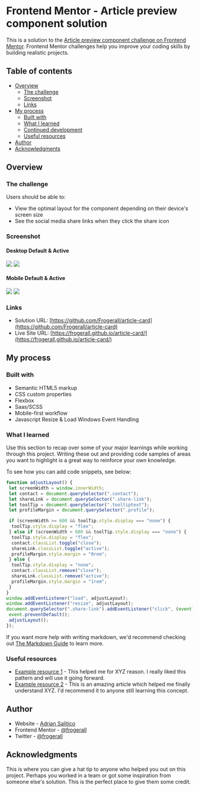 # Frontend Mentor - Article preview component solution

This is a solution to the [Article preview component challenge on Frontend Mentor](https://www.frontendmentor.io/challenges/article-preview-component-dYBN_pYFT). Frontend Mentor challenges help you improve your coding skills by building realistic projects.

## Table of contents

- [Overview](#overview)
  - [The challenge](#the-challenge)
  - [Screenshot](#screenshot)
  - [Links](#links)
- [My process](#my-process)
  - [Built with](#built-with)
  - [What I learned](#what-i-learned)
  - [Continued development](#continued-development)
  - [Useful resources](#useful-resources)
- [Author](#author)
- [Acknowledgments](#acknowledgments)

## Overview

### The challenge

Users should be able to:

- View the optimal layout for the component depending on their device's screen size
- See the social media share links when they click the share icon

### Screenshot

#### Desktop Default & Active

![](images/desktop-default.jpeg)
![](images/desktop-active.jpeg)

#### Mobile Default & Active

![](images/mobile-default.jpeg)
![](images/mobile-active.jpeg)

### Links

- Solution URL: [https://github.com/Frogerall/article-card](https://github.com/Frogerall/article-card)
- Live Site URL: [https://frogerall.github.io/article-card/](https://frogerall.github.io/article-card/)

## My process

### Built with

- Semantic HTML5 markup
- CSS custom properties
- Flexbox
- Saas/SCSS
- Mobile-first workflow
- Javascript Resize & Load Windows Event Handling

### What I learned

Use this section to recap over some of your major learnings while working through this project. Writing these out and providing code samples of areas you want to highlight is a great way to reinforce your own knowledge.

To see how you can add code snippets, see below:

```js
function adjustLayout() {
 let screenWidth = window.innerWidth;
 let contact = document.querySelector(".contact");
 let shareLink = document.querySelector(".share-link");
 let toolTip = document.querySelector(".tooltiptext");
 let profileMargin = document.querySelector(".profile");

 if (screenWidth >= 600 && toolTip.style.display === "none") {
  toolTip.style.display = "flex";
 } else if (screenWidth < 600 && toolTip.style.display === "none") {
  toolTip.style.display = "flex";
  contact.classList.toggle("close");
  shareLink.classList.toggle("active");
  profileMargin.style.margin = "0rem";
 } else {
  toolTip.style.display = "none";
  contact.classList.remove("close");
  shareLink.classList.remove("active");
  profileMargin.style.margin = "1rem";
 }
}
window.addEventListener("load", adjustLayout);
window.addEventListener("resize", adjustLayout);
document.querySelector(".share-link").addEventListener("click", (event) => {
 event.preventDefault();
 adjustLayout();
});
```

If you want more help with writing markdown, we'd recommend checking out [The Markdown Guide](https://www.markdownguide.org/) to learn more.

### Useful resources

- [Example resource 1](https://www.example.com) - This helped me for XYZ reason. I really liked this pattern and will use it going forward.
- [Example resource 2](https://www.example.com) - This is an amazing article which helped me finally understand XYZ. I'd recommend it to anyone still learning this concept.

## Author

- Website - [Adrian Salitico](http://salproj.tech)
- Frontend Mentor - [@frogerall](https://www.frontendmentor.io/profile/frogerall)
- Twitter - [@frogerall](https://www.twitter.com/frogerall)

## Acknowledgments

This is where you can give a hat tip to anyone who helped you out on this project. Perhaps you worked in a team or got some inspiration from someone else's solution. This is the perfect place to give them some credit.
